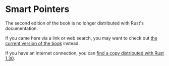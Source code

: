 # Smart Pointers

The second edition of the book is no longer distributed with Rust's documentation.

If you came here via a link or web search, you may want to check out [the current
version of the book](/src/ch15-00-smart-pointers.md) instead.

If you have an internet connection, you can [find a copy distributed with
Rust
1.30](https://doc.rust-lang.org/1.30.0/book/second-edition/ch15-00-smart-pointers.html).